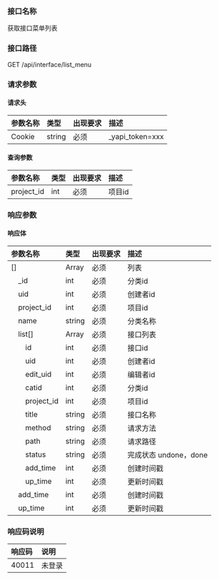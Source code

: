 ### 接口名称
获取接口菜单列表

### 接口路径
GET /api/interface/list_menu

### 请求参数

#### 请求头

参数名称 | 类型   | 出现要求 | 描述
:--------|:-------|:-------|:---------------
Cookie   | string | 必须     | _yapi_token=xxx

#### 查询参数

参数名称   | 类型 | 出现要求 | 描述
:----------|:-----|:-------|:----
project_id | int  | 必须     | 项目id

### 响应参数

#### 响应体

参数名称               | 类型   | 出现要求 | 描述
:----------------------|:-------|:-------|:----------------
[]                     | Array  | 必须     | 列表
&emsp;_id              | int    | 必须     | 分类id
&emsp;uid              | int    | 必须     | 创建者id
&emsp;project_id       | int    | 必须     | 项目id
&emsp;name             | string | 必须     | 分类名称
&emsp;list[]           | Array  | 必须     | 接口列表
&emsp;&emsp;id         | int    | 必须     | 接口id
&emsp;&emsp;uid        | int    | 必须     | 创建者id
&emsp;&emsp;edit_uid   | int    | 必须     | 编辑者id
&emsp;&emsp;catid      | int    | 必须     | 分类id
&emsp;&emsp;project_id | int    | 必须     | 项目id
&emsp;&emsp;title      | string | 必须     | 接口名称
&emsp;&emsp;method     | string | 必须     | 请求方法
&emsp;&emsp;path       | string | 必须     | 请求路径
&emsp;&emsp;status     | string | 必须     | 完成状态 undone，done
&emsp;&emsp;add_time   | int    | 必须     | 创建时间戳
&emsp;&emsp;up_time    | int    | 必须     | 更新时间戳
&emsp;add_time         | int    | 必须     | 创建时间戳
&emsp;up_time          | int    | 必须     | 更新时间戳

### 响应码说明

响应码 | 说明
:------|:---
40011  | 未登录
